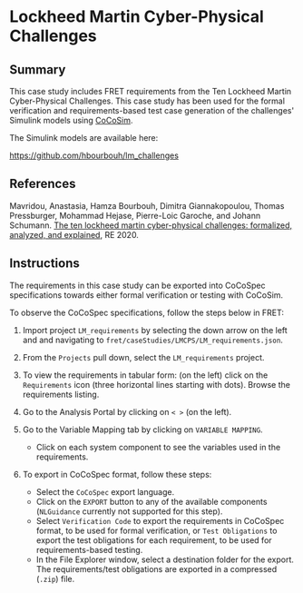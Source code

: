 # Lockheed Martin Cyber-Physical Challenges

## Summary

This case study includes FRET requirements from the Ten Lockheed Martin Cyber-Physical Challenges. This case study has been used for the formal verification and requirements-based test case generation of the challenges' Simulink models using [CoCoSim](https://github.com/NASA-SW-VnV/cocosim).

The Simulink models are available here:

https://github.com/hbourbouh/lm_challenges

## References

Mavridou, Anastasia, Hamza Bourbouh, Dimitra Giannakopoulou, Thomas Pressburger, Mohammad Hejase, Pierre-Loic Garoche, and Johann Schumann.
[The ten lockheed martin cyber-physical challenges: formalized, analyzed, and explained](https://ieeexplore.ieee.org/abstract/document/9218211/), RE 2020.

## Instructions

The requirements in this case study can be exported into CoCoSpec specifications towards either formal verification or testing with CoCoSim.

To observe the CoCoSpec specifications, follow the steps below in FRET:

1. Import project `LM_requirements` by selecting the down arrow on the left and and navigating to `fret/caseStudies/LMCPS/LM_requirements.json`.

2. From the `Projects` pull down, select the `LM_requirements` project.

3. To view the requirements in tabular form: (on the left) click on the `Requirements` icon (three horizontal lines starting with dots). Browse the requirements listing.

4. Go to the Analysis Portal by clicking on `< >` (on the left).

5. Go to the Variable Mapping tab by clicking on `VARIABLE MAPPING`.
    * Click on each system component to see the variables used in the requirements.

6. To export in CoCoSpec format, follow these steps:
    * Select the `CoCoSpec` export language. 
    * Click on the `EXPORT` button to any of the available components (`NLGuidance` currently not supported for this step).
    * Select `Verification Code` to export the requirements in CoCoSpec format, to be used for formal verification, or `Test Obligations` to export the test obligations for each requirement, to be used for requirements-based testing.
    * In the File Explorer window, select a destination folder for the export. The requirements/test obligations are exported in a compressed (`.zip`) file.
